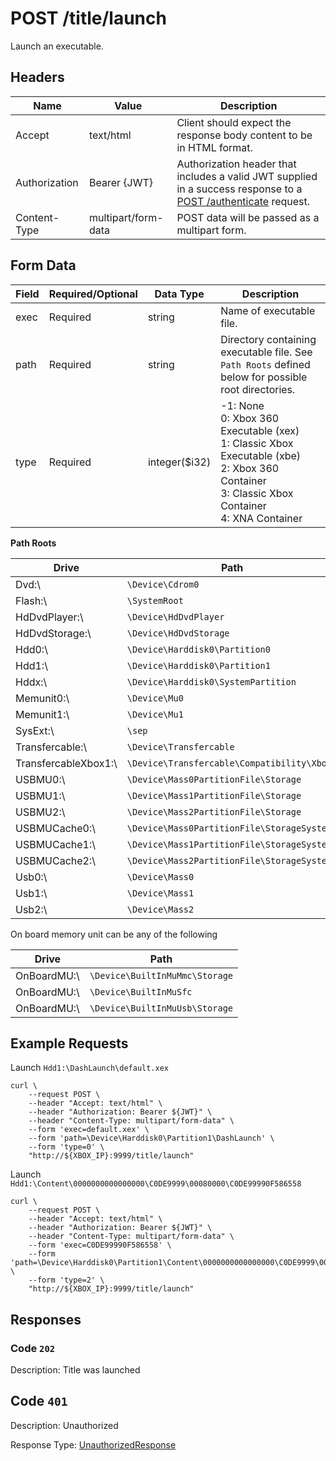 # POST /title/launch

Launch an executable.

## Headers

| Name          | Value               | Description                                                                                                                              |
| ------------- | ------------------- | ---------------------------------------------------------------------------------------------------------------------------------------- |
| Accept        | text/html           | Client should expect the response body content to be in HTML format.                                                                     |
| Authorization | Bearer {JWT}        | Authorization header that includes a valid JWT supplied in a success response to a [POST /authenticate](./post_authenticate.md) request. |
| Content-Type  | multipart/form-data | POST data will be passed as a multipart form.                                                                                            |

## Form Data

| Field | Required/Optional | Data Type      | Description                                                                                                                                                 |
| ----- | ----------------- | -------------- | ----------------------------------------------------------------------------------------------------------------------------------------------------------- |
| exec  | Required          | string         | Name of executable file.                                                                                                                                    |
| path  | Required          | string         | Directory containing executable file. See `Path Roots` defined below for possible root directories.                                                         |
| type  | Required          | integer(\$i32) | -1: None<br/>0: Xbox 360 Executable (xex)<br/>1: Classic Xbox Executable (xbe)<br/>2: Xbox 360 Container<br/>3: Classic Xbox Container<br/>4: XNA Container |

**Path Roots**

| Drive                 | Path                                        |
| --------------------- | ------------------------------------------- |
| Dvd:\                 | `\Device\Cdrom0`                            |
| Flash:\               | `\SystemRoot`                               |
| HdDvdPlayer:\         | `\Device\HdDvdPlayer`                       |
| HdDvdStorage:\        | `\Device\HdDvdStorage`                      |
| Hdd0:\                | `\Device\Harddisk0\Partition0`              |
| Hdd1:\                | `\Device\Harddisk0\Partition1`              |
| Hddx:\                | `\Device\Harddisk0\SystemPartition`         |
| Memunit0:\            | `\Device\Mu0`                               |
| Memunit1:\            | `\Device\Mu1`                               |
| SysExt:\              | `\sep`                                      |
| Transfercable:\       | `\Device\Transfercable`                     |
| TransfercableXbox1:\  | `\Device\Transfercable\Compatibility\Xbox1` |
| USBMU0:\              | `\Device\Mass0PartitionFile\Storage`        |
| USBMU1:\              | `\Device\Mass1PartitionFile\Storage`        |
| USBMU2:\              | `\Device\Mass2PartitionFile\Storage`        |
| USBMUCache0:\         | `\Device\Mass0PartitionFile\StorageSystem`  |
| USBMUCache1:\         | `\Device\Mass1PartitionFile\StorageSystem`  |
| USBMUCache2:\         | `\Device\Mass2PartitionFile\StorageSystem`  |
| Usb0:\                | `\Device\Mass0`                             |
| Usb1:\                | `\Device\Mass1`                             |
| Usb2:\                | `\Device\Mass2`                             |

On board memory unit can be any of the following

| Drive        | Path                           |
| ------------ | ------------------------------ |
| OnBoardMU:\  | `\Device\BuiltInMuMmc\Storage` |
| OnBoardMU:\  | `\Device\BuiltInMuSfc`         |
| OnBoardMU:\  | `\Device\BuiltInMuUsb\Storage` |

## Example Requests

Launch `Hdd1:\DashLaunch\default.xex`

```
curl \
    --request POST \
    --header "Accept: text/html" \
    --header "Authorization: Bearer ${JWT}" \
    --header "Content-Type: multipart/form-data" \
    --form 'exec=default.xex' \
    --form 'path=\Device\Harddisk0\Partition1\DashLaunch' \
    --form 'type=0' \
    "http://${XBOX_IP}:9999/title/launch"
```

Launch `Hdd1:\Content\0000000000000000\C0DE9999\00080000\C0DE99990F586558`

```
curl \
    --request POST \
    --header "Accept: text/html" \
    --header "Authorization: Bearer ${JWT}" \
    --header "Content-Type: multipart/form-data" \
    --form 'exec=C0DE99990F586558' \
    --form 'path=\Device\Harddisk0\Partition1\Content\0000000000000000\C0DE9999\00080000' \
    --form 'type=2' \
    "http://${XBOX_IP}:9999/title/launch"
```

## Responses

### Code `202`

Description: Title was launched

## Code `401`

Description: Unauthorized

Response Type: [UnauthorizedResponse](./schema_unauthorized_response.md)
